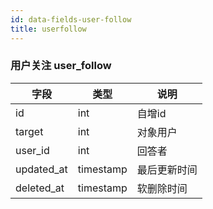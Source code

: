 ```yaml
---
id: data-fields-user-follow
title: userfollow
---
```


### 用户关注 user_follow

| 字段 | 类型 | 说明 |
| ------ | ------ | ------ |
| id | int | 自增id |
| target | int | 对象用户 |
| user_id | int | 回答者 |
| updated_at | timestamp | 最后更新时间 |
| deleted_at | timestamp | 软删除时间 |

